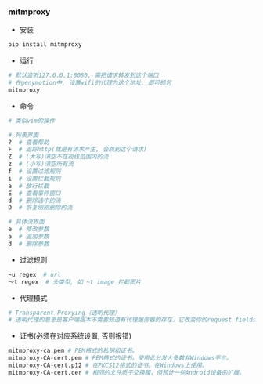 ### mitmproxy

-  安装

```bash
pip install mitmproxy
```

- 运行

```bash
# 默认监听127.0.0.1:8080, 需把请求转发到这个端口
# 在genymotion中, 设置wifi的代理为这个地址, 即可抓包
mitmproxy
```

- 命令

```bash
# 类似vim的操作

# 列表界面
?  # 查看帮助
F  # 追踪http(就是有请求产生, 会跳到这个请求)
Z  # (大写)清空不在视线范围内的流
z  # (小写)清空所有流
f  # 设置过滤规则
i  # 设置拦截规则
a  # 放行拦截
E  # 查看事件窗口
d  # 删除选中的流
D  # 恢复刚刚删除的流

# 具体流界面
e  # 修改参数
a  # 追加参数
d  # 删除参数
```

- 过滤规则

```bash
~u regex  # url
～t regex  # 头类型, 如 ~t image 拦截图片
```

- 代理模式

```bash
# Transparent Proxying（透明代理）
# 透明代理的意思是客户端根本不需要知道有代理服务器的存在，它改变你的request fields（报文），并会传送真实IP，多用于路由器的NAT转发中。注意，加密的透明代理则是属于匿名代理，意思是不用设置使用代理了
```

- 证书(必须在对应系统设置, 否则报错)

```bash
mitmproxy-ca.pem # PEM格式的私钥和证书。
mitmproxy-CA-cert.pem # PEM格式的证书。使用此分发大多数非Windows平台。
mitmproxy-CA-cert.p12 # 在PKCS12格式的证书。在Windows上使用。
mitmproxy-CA-cert.cer # 相同的文件质子交换膜，但预计一些Android设备的扩展。
```


